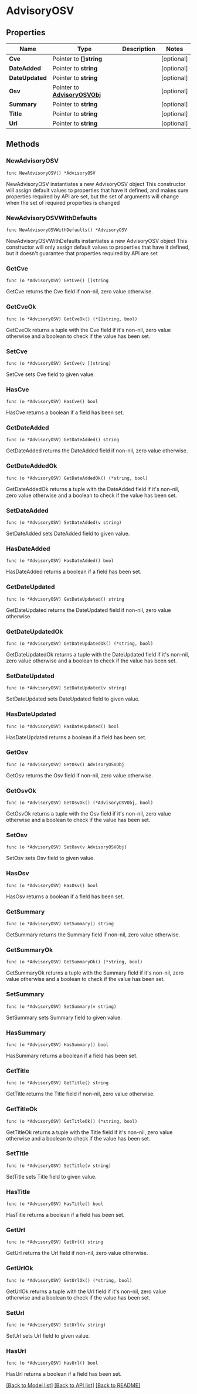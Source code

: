 # AdvisoryOSV

## Properties

Name | Type | Description | Notes
------------ | ------------- | ------------- | -------------
**Cve** | Pointer to **[]string** |  | [optional] 
**DateAdded** | Pointer to **string** |  | [optional] 
**DateUpdated** | Pointer to **string** |  | [optional] 
**Osv** | Pointer to [**AdvisoryOSVObj**](AdvisoryOSVObj.md) |  | [optional] 
**Summary** | Pointer to **string** |  | [optional] 
**Title** | Pointer to **string** |  | [optional] 
**Url** | Pointer to **string** |  | [optional] 

## Methods

### NewAdvisoryOSV

`func NewAdvisoryOSV() *AdvisoryOSV`

NewAdvisoryOSV instantiates a new AdvisoryOSV object
This constructor will assign default values to properties that have it defined,
and makes sure properties required by API are set, but the set of arguments
will change when the set of required properties is changed

### NewAdvisoryOSVWithDefaults

`func NewAdvisoryOSVWithDefaults() *AdvisoryOSV`

NewAdvisoryOSVWithDefaults instantiates a new AdvisoryOSV object
This constructor will only assign default values to properties that have it defined,
but it doesn't guarantee that properties required by API are set

### GetCve

`func (o *AdvisoryOSV) GetCve() []string`

GetCve returns the Cve field if non-nil, zero value otherwise.

### GetCveOk

`func (o *AdvisoryOSV) GetCveOk() (*[]string, bool)`

GetCveOk returns a tuple with the Cve field if it's non-nil, zero value otherwise
and a boolean to check if the value has been set.

### SetCve

`func (o *AdvisoryOSV) SetCve(v []string)`

SetCve sets Cve field to given value.

### HasCve

`func (o *AdvisoryOSV) HasCve() bool`

HasCve returns a boolean if a field has been set.

### GetDateAdded

`func (o *AdvisoryOSV) GetDateAdded() string`

GetDateAdded returns the DateAdded field if non-nil, zero value otherwise.

### GetDateAddedOk

`func (o *AdvisoryOSV) GetDateAddedOk() (*string, bool)`

GetDateAddedOk returns a tuple with the DateAdded field if it's non-nil, zero value otherwise
and a boolean to check if the value has been set.

### SetDateAdded

`func (o *AdvisoryOSV) SetDateAdded(v string)`

SetDateAdded sets DateAdded field to given value.

### HasDateAdded

`func (o *AdvisoryOSV) HasDateAdded() bool`

HasDateAdded returns a boolean if a field has been set.

### GetDateUpdated

`func (o *AdvisoryOSV) GetDateUpdated() string`

GetDateUpdated returns the DateUpdated field if non-nil, zero value otherwise.

### GetDateUpdatedOk

`func (o *AdvisoryOSV) GetDateUpdatedOk() (*string, bool)`

GetDateUpdatedOk returns a tuple with the DateUpdated field if it's non-nil, zero value otherwise
and a boolean to check if the value has been set.

### SetDateUpdated

`func (o *AdvisoryOSV) SetDateUpdated(v string)`

SetDateUpdated sets DateUpdated field to given value.

### HasDateUpdated

`func (o *AdvisoryOSV) HasDateUpdated() bool`

HasDateUpdated returns a boolean if a field has been set.

### GetOsv

`func (o *AdvisoryOSV) GetOsv() AdvisoryOSVObj`

GetOsv returns the Osv field if non-nil, zero value otherwise.

### GetOsvOk

`func (o *AdvisoryOSV) GetOsvOk() (*AdvisoryOSVObj, bool)`

GetOsvOk returns a tuple with the Osv field if it's non-nil, zero value otherwise
and a boolean to check if the value has been set.

### SetOsv

`func (o *AdvisoryOSV) SetOsv(v AdvisoryOSVObj)`

SetOsv sets Osv field to given value.

### HasOsv

`func (o *AdvisoryOSV) HasOsv() bool`

HasOsv returns a boolean if a field has been set.

### GetSummary

`func (o *AdvisoryOSV) GetSummary() string`

GetSummary returns the Summary field if non-nil, zero value otherwise.

### GetSummaryOk

`func (o *AdvisoryOSV) GetSummaryOk() (*string, bool)`

GetSummaryOk returns a tuple with the Summary field if it's non-nil, zero value otherwise
and a boolean to check if the value has been set.

### SetSummary

`func (o *AdvisoryOSV) SetSummary(v string)`

SetSummary sets Summary field to given value.

### HasSummary

`func (o *AdvisoryOSV) HasSummary() bool`

HasSummary returns a boolean if a field has been set.

### GetTitle

`func (o *AdvisoryOSV) GetTitle() string`

GetTitle returns the Title field if non-nil, zero value otherwise.

### GetTitleOk

`func (o *AdvisoryOSV) GetTitleOk() (*string, bool)`

GetTitleOk returns a tuple with the Title field if it's non-nil, zero value otherwise
and a boolean to check if the value has been set.

### SetTitle

`func (o *AdvisoryOSV) SetTitle(v string)`

SetTitle sets Title field to given value.

### HasTitle

`func (o *AdvisoryOSV) HasTitle() bool`

HasTitle returns a boolean if a field has been set.

### GetUrl

`func (o *AdvisoryOSV) GetUrl() string`

GetUrl returns the Url field if non-nil, zero value otherwise.

### GetUrlOk

`func (o *AdvisoryOSV) GetUrlOk() (*string, bool)`

GetUrlOk returns a tuple with the Url field if it's non-nil, zero value otherwise
and a boolean to check if the value has been set.

### SetUrl

`func (o *AdvisoryOSV) SetUrl(v string)`

SetUrl sets Url field to given value.

### HasUrl

`func (o *AdvisoryOSV) HasUrl() bool`

HasUrl returns a boolean if a field has been set.


[[Back to Model list]](../README.md#documentation-for-models) [[Back to API list]](../README.md#documentation-for-api-endpoints) [[Back to README]](../README.md)


